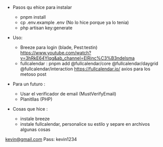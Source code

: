 - Pasos qu ehice para instalar
    - pnpm install
    - cp .env.example .env (No lo hice porque ya lo tenia)
    - php artisan key:generate


- Uso:
    - Breeze para login (blade, Pest:testin) https://www.youtube.com/watch?v=3hRkE64YIqg&ab_channel=ElRinc%C3%B3ndeIsma
    - fullcalendar : pnpm add @fullcalendar/core @fullcalendar/daygrid @fullcalendar/interaction https://fullcalendar.io/
    axios para los metoso post


- Para un futuro :
    - Usar el verificador de email (MustVerifyEmail)
    - Planitllas (PHP)


- Cosas que hice :
    - instale breeze
    - instale fullcalendar, personalice su estilo y separe en archivos algunas cosas
    

kevin@gmail.com
Pass: kevin1234
